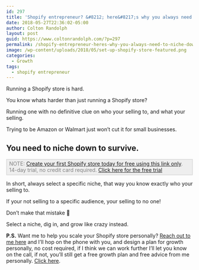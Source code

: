 ```yaml
---
id: 297
title: 'Shopify entrepreneur? &#8212; here&#8217;s why you always need to niche down.'
date: 2018-05-27T22:36:02-05:00
author: Colton Randolph
layout: post
guid: https://www.coltonrandolph.com/?p=297
permalink: /shopify-entrepreneur-heres-why-you-always-need-to-niche-down/
image: /wp-content/uploads/2018/05/set-up-shopify-store-featured.png
categories:
  - Growth
tags:
  - shopify entrepreneur
---
```

Running a Shopify store is hard.

You know whats harder than just running a Shopify store?

Running one with no definitive clue on who your selling to, and what your selling.

Trying to be Amazon or Walmart just won&#8217;t cut it for small businesses.

## You need to niche down to survive.



<p style="text-color: #808080; padding: 2px 6px 4px 6px; color: #808080; background-color: #eeeeee; border: #dddddd 2px solid;">
  NOTE: <a href="https://www.coltonrandolph.com/shopify">Create your first Shopify store today for free using this link only</a>. 14-day trial, no credit card required. <a href="https://www.coltonrandolph.com/shopify">Click here for the free trial</a>
</p>

In short, always select a specific niche, that way you know exactly who your selling to.

If your not selling to a specific audience, your selling to no one!

Don&#8217;t make that mistake 🙂

Select a niche, dig in, and grow like crazy instead.

**P.S.** Want me to help you scale your Shopify store personally? [Reach out to me here](https://www.coltonrandolph.com/book-a-call/) and I&#8217;ll hop on the phone with you, and design a plan for growth personally, no cost required, if I think we can work further I&#8217;ll let you know on the call, if not, you&#8217;ll still get a free growth plan and free advice from me personally. [Click here](https://www.coltonrandolph.com/book-a-call/).